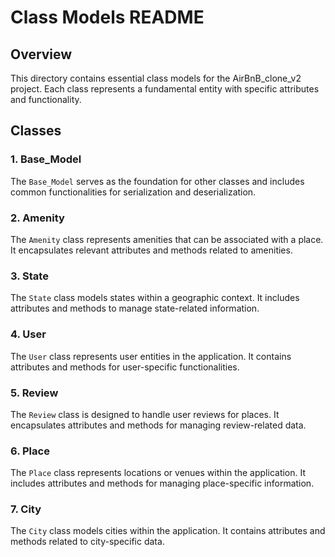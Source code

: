 # Class Models README

## Overview

This directory contains essential class models for the AirBnB_clone_v2 project. Each class represents a fundamental entity with specific attributes and functionality.

## Classes

### 1. Base_Model

The `Base_Model` serves as the foundation for other classes and includes common functionalities for serialization and deserialization.

### 2. Amenity

The `Amenity` class represents amenities that can be associated with a place. It encapsulates relevant attributes and methods related to amenities.

### 3. State

The `State` class models states within a geographic context. It includes attributes and methods to manage state-related information.

### 4. User

The `User` class represents user entities in the application. It contains attributes and methods for user-specific functionalities.

### 5. Review

The `Review` class is designed to handle user reviews for places. It encapsulates attributes and methods for managing review-related data.

### 6. Place

The `Place` class represents locations or venues within the application. It includes attributes and methods for managing place-specific information.

### 7. City

The `City` class models cities within the application. It contains attributes and methods related to city-specific data.
